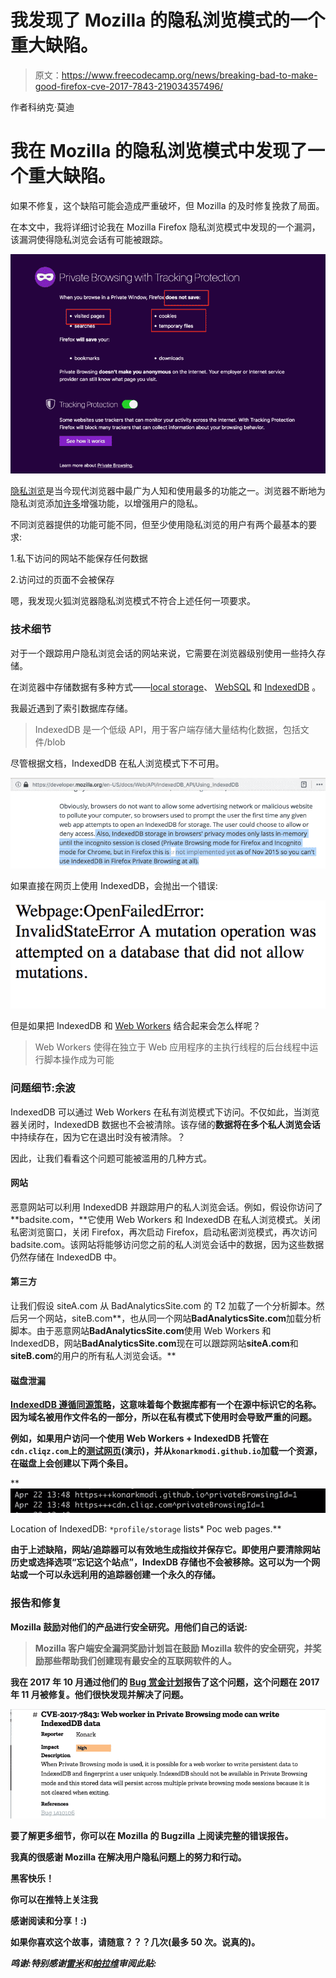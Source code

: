 # 我发现了 Mozilla 的隐私浏览模式的一个重大缺陷。

> 原文：<https://www.freecodecamp.org/news/breaking-bad-to-make-good-firefox-cve-2017-7843-219034357496/>

作者科纳克·莫迪

# 我在 Mozilla 的隐私浏览模式中发现了一个重大缺陷。

如果不修复，这个缺陷可能会造成严重破坏，但 Mozilla 的及时修复挽救了局面。

在本文中，我将详细讨论我在 Mozilla Firefox 隐私浏览模式中发现的一个漏洞，该漏洞使得隐私浏览会话有可能被跟踪。

![nQCoNGC0tbc9SPMGqEXmPNDFQAzj7iX6D9VC](img/8df28c985ef96986c68cc4d49c129a48.png)

[隐私浏览](https://support.mozilla.org/en-US/kb/private-browsing-use-firefox-without-history)是当今现代浏览器中最广为人知和使用最多的功能之一。浏览器不断地为隐私浏览添加[许多](https://blog.mozilla.org/security/2018/01/31/preventing-data-leaks-by-stripping-path-information-in-http-referrers/)增强功能，以增强用户的隐私。

不同浏览器提供的功能可能不同，但至少使用隐私浏览的用户有两个最基本的要求:

1.私下访问的网站不能保存任何数据

2.访问过的页面不会被保存

嗯，我发现火狐浏览器隐私浏览模式不符合上述任何一项要求。

### **技术细节**

对于一个跟踪用户隐私浏览会话的网站来说，它需要在浏览器级别使用一些持久存储。

在浏览器中存储数据有多种方式——[local storage](https://developer.mozilla.org/en-US/docs/Web/API/Storage/LocalStorage)、 [WebSQL](http://www.w3.org/TR/webdatabase/) 和 [IndexedDB](https://developer.mozilla.org/en-US/docs/Web/API/IndexedDB_API) 。

我最近遇到了索引数据库存储。

> IndexedDB 是一个低级 API，用于客户端存储大量结构化数据，包括文件/blob

尽管根据文档，IndexedDB 在私人浏览模式下不可用。

![mGRjKaicfoCy9k30nF02RurfMy1nh1sM4WDS](img/bd6426799fdb504891583bfc7ce40c56.png)

如果直接在网页上使用 IndexedDB，会抛出一个错误:

![jGh-PWy46yvl9wWMU8DelSbEAxNy-rAA2C2b](img/323a80c229fbae1dbcaae6516fe8e8c6.png)

但是如果把 IndexedDB 和 [Web Workers](https://developer.mozilla.org/en-US/docs/Web/API/Web_Workers_API) 结合起来会怎么样呢？

> Web Workers 使得在独立于 Web 应用程序的主执行线程的后台线程中运行脚本操作成为可能

### **问题细节:余波**

IndexedDB 可以通过 Web Workers 在私有浏览模式下访问。不仅如此，当浏览器关闭时，IndexedDB 数据也不会被清除。该存储的**数据将在多个私人浏览会话**中持续存在，因为它在退出时没有被清除。？

因此，让我们看看这个问题可能被滥用的几种方式。

#### **网站**

恶意网站可以利用 IndexedDB 并跟踪用户的私人浏览会话。例如，假设你访问了**badsite.com，**它使用 Web Workers 和 IndexedDB 在私人浏览模式。关闭私密浏览窗口，关闭 Firefox，再次启动 Firefox，启动私密浏览模式，再次访问 badsite.com。该网站将能够访问您之前的私人浏览会话中的数据，因为这些数据仍然存储在 IndexedDB 中。

#### **第三方**

让我们假设 siteA.com 从 BadAnalyticsSite.com 的 T2 加载了一个分析脚本。然后另一个网站，siteB.com**，也从同一个网站**BadAnalyticsSite.com**加载分析脚本。由于恶意网站**BadAnalyticsSite.com**使用 Web Workers 和 IndexedDB，网站**BadAnalyticsSite.com**现在可以跟踪网站**siteA.com**和**siteB.com**的用户的所有私人浏览会话。**

#### ****磁盘泄漏****

**[IndexedDB 遵循同源策略](https://developer.mozilla.org/en-US/docs/Web/API/IndexedDB_API/Basic_Concepts_Behind_IndexedDB)，这意味着每个数据库都有一个在源中标识它的名称。因为域名被用作文件名的一部分，所以在私有模式下使用时会导致严重的问题。**

**例如，如果用户访问一个使用 Web Workers + IndexedDB 托管在`cdn.cliqz.com`上的[测试网页](https://cdn.cliqz.com/browser-f/fun-demo/test-webworker-indexed-db.html)(演示)，并从`konarkmodi.github.io`加载一个资源，在磁盘上会创建以下两个条目。**

**![7Lvp2fMquDHAQMbhxaLe9U3O-nfHbtzBQaUf](img/48f397c7c104e8cee6df449650ea09c1.png)

Location of IndexedDB: `*profile/storage` lists* Poc web pages.** 

**由于上述缺陷，网站/追踪器可以有效地生成指纹并保存它。即使用户要清除网站历史或选择选项“忘记这个站点”，IndexDB 存储也不会被移除。这可以为一个网站或一个可以永远利用的追踪器创建一个永久的存储。**

### ****报告和修复****

**Mozilla 鼓励对他们的产品进行安全研究。用他们自己的话说:**

> **Mozilla 客户端安全漏洞奖励计划旨在鼓励 Mozilla 软件的安全研究，并奖励那些帮助我们创建现有最安全的互联网软件的人。**

**我在 2017 年 10 月通过他们的 [Bug 赏金计划](https://www.mozilla.org/en-US/security/client-bug-bounty/)报告了这个问题，这个问题在 2017 年 11 月被修复。他们很快发现并解决了问题。**

**![OC0xoCmQYVA47kPOOHbrlrDdoOm1omUa2MOv](img/3ebd0f2a44b70efc01b63ae685984778.png)**

**要了解更多细节，你可以在 Mozilla 的 Bugzilla 上阅读完整的错误报告。**

**我真的很感谢 Mozilla 在解决用户隐私问题上的努力和行动。**

**黑客快乐！**

**你可以在推特上关注我**

**感谢阅读和分享！:)**

**如果你喜欢这个故事，请随意？？？几次(最多 50 次。说真的)。**

***鸣谢:特别感谢[雷米](https://twitter.com/Pythux)和[帕拉维](https://twitter.com/Pi_Modi)审阅此贴:***